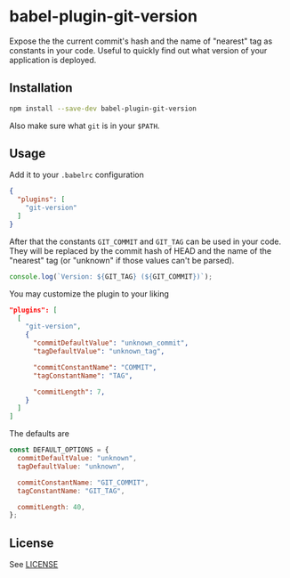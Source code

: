 # babel-plugin-git-version

Expose the the current commit's hash and the name of "nearest" tag as constants
in your code. Useful to quickly find out what version of your application is
deployed.

## Installation

```sh
npm install --save-dev babel-plugin-git-version
```

Also make sure what `git` is in your `$PATH`.

## Usage

Add it to your `.babelrc` configuration

```json
{
  "plugins": [
    "git-version"
  ]
}
```

After that the constants `GIT_COMMIT` and `GIT_TAG` can be used in your code.
They will be replaced by the commit hash of HEAD and the name of the "nearest"
tag (or "unknown" if those values can't be parsed).

```js
console.log(`Version: ${GIT_TAG} (${GIT_COMMIT})`);
```

You may customize the plugin to your liking

```json
"plugins": [
  [
    "git-version",
    {
      "commitDefaultValue": "unknown_commit",
      "tagDefaultValue": "unknown_tag",

      "commitConstantName": "COMMIT",
      "tagConstantName": "TAG",

      "commitLength": 7,
    }
  ]
]
```

The defaults are

```js
const DEFAULT_OPTIONS = {
  commitDefaultValue: "unknown",
  tagDefaultValue: "unknown",

  commitConstantName: "GIT_COMMIT",
  tagConstantName: "GIT_TAG",

  commitLength: 40,
};
```

## License

See [LICENSE](LICENSE)

